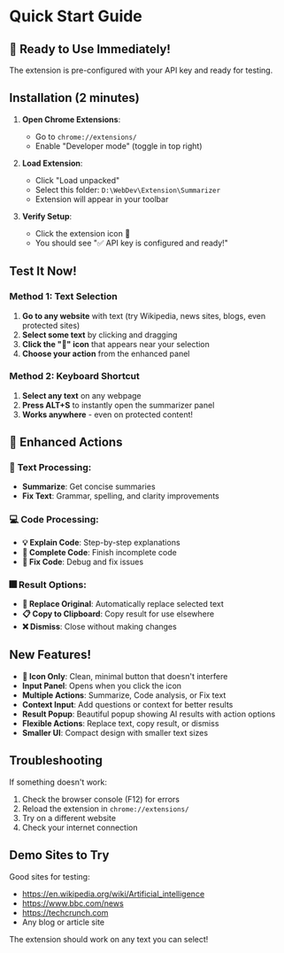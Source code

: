 # Quick Start Guide

## 🚀 Ready to Use Immediately!

The extension is pre-configured with your API key and ready for testing.

## Installation (2 minutes)

1. **Open Chrome Extensions**:
   - Go to `chrome://extensions/`
   - Enable "Developer mode" (toggle in top right)

2. **Load Extension**:
   - Click "Load unpacked"
   - Select this folder: `D:\WebDev\Extension\Summarizer`
   - Extension will appear in your toolbar

3. **Verify Setup**:
   - Click the extension icon 📄
   - You should see "✅ API key is configured and ready!"

## Test It Now!

### Method 1: Text Selection
1. **Go to any website** with text (try Wikipedia, news sites, blogs, even protected sites)
2. **Select some text** by clicking and dragging
3. **Click the "📄" icon** that appears near your selection
4. **Choose your action** from the enhanced panel

### Method 2: Keyboard Shortcut
1. **Select any text** on any webpage
2. **Press ALT+S** to instantly open the summarizer panel
3. **Works anywhere** - even on protected content!

## 🎯 Enhanced Actions

### 📄 **Text Processing**:
- **Summarize**: Get concise summaries
- **Fix Text**: Grammar, spelling, and clarity improvements

### 💻 **Code Processing**:
- **💡 Explain Code**: Step-by-step explanations
- **🔧 Complete Code**: Finish incomplete code
- **🐛 Fix Code**: Debug and fix issues

### 🎆 **Result Options**:
- **🔄 Replace Original**: Automatically replace selected text
- **📋 Copy to Clipboard**: Copy result for use elsewhere
- **❌ Dismiss**: Close without making changes

## New Features!

- **📄 Icon Only**: Clean, minimal button that doesn't interfere
- **Input Panel**: Opens when you click the icon
- **Multiple Actions**: Summarize, Code analysis, or Fix text
- **Context Input**: Add questions or context for better results
- **Result Popup**: Beautiful popup showing AI results with action options
- **Flexible Actions**: Replace text, copy result, or dismiss
- **Smaller UI**: Compact design with smaller text sizes

## Troubleshooting

If something doesn't work:
1. Check the browser console (F12) for errors
2. Reload the extension in `chrome://extensions/`
3. Try on a different website
4. Check your internet connection

## Demo Sites to Try

Good sites for testing:
- https://en.wikipedia.org/wiki/Artificial_intelligence
- https://www.bbc.com/news
- https://techcrunch.com
- Any blog or article site

The extension should work on any text you can select!

